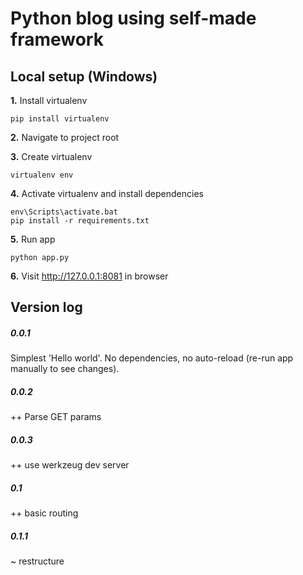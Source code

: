 # Python blog using self-made framework

## Local setup (Windows)
**1.** Install virtualenv
```
pip install virtualenv
```
**2.** Navigate to project root

**3.** Create virtualenv
```
virtualenv env
```
**4.** Activate virtualenv and install dependencies
```
env\Scripts\activate.bat
pip install -r requirements.txt
```
**5.** Run app
```
python app.py
```
**6.** Visit http://127.0.0.1:8081 in browser

## Version log
##### 0.0.1
Simplest 'Hello world'.
No dependencies, no auto-reload (re-run app manually to see changes).

##### 0.0.2
++ Parse GET params

##### 0.0.3
++ use werkzeug dev server

##### 0.1
++ basic routing

##### 0.1.1
~ restructure